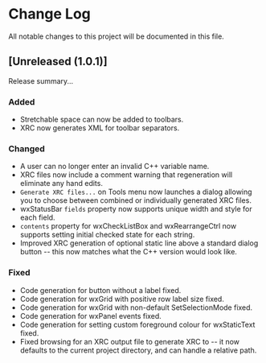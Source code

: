 # Change Log
All notable changes to this project will be documented in this file.

## [Unreleased (1.0.1)]

Release summary...

### Added

- Stretchable space can now be added to toolbars.
- XRC now generates XML for toolbar separators.

### Changed

- A user can no longer enter an invalid C++ variable name.
- XRC files now include a comment warning that regeneration will eliminate any hand edits.
- `Generate XRC files...` on Tools menu now launches a dialog allowing you to choose between combined or individually generated XRC files.
- wxStatusBar `fields` property now supports unique width and style for each field.
- `contents` property for wxCheckListBox and wxRearrangeCtrl now supports setting initial checked state for each string.
- Improved XRC generation of optional static line above a standard dialog button -- this now matches what the C++ version would look like.

### Fixed

- Code generation for button without a label fixed.
- Code generation for wxGrid with positive row label size fixed.
- Code generation for wxGrid with non-default SetSelectionMode fixed.
- Code generation for wxPanel events fixed.
- Code generation for setting custom foreground colour for wxStaticText fixed.
- Fixed browsing for an XRC output file to generate XRC to -- it now defaults to the current project directory, and can handle a relative path.
